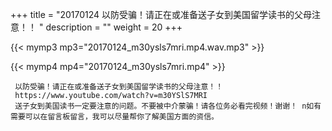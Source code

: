 +++
title = "20170124  以防受骗！请正在或准备送子女到美国留学读书的父母注意！！ "
description = ""
weight = 20
+++

{{< mymp3 mp3="20170124_m30ysls7mri.mp4.wav.mp3" >}}

{{< mymp4 mp4="20170124_m30ysls7mri.mp4" >}}

     以防受骗！请正在或准备送子女到美国留学读书的父母注意！！ 
     https://www.youtube.com/watch?v=m30YSlS7MRI 
     送子女到美国读书一定要注意的问题。不要被中介蒙骗！请各位务必看完视频！谢谢！ n如有需要可以在留言板留言，我可以尽量帮你了解美国方面的资信。 
